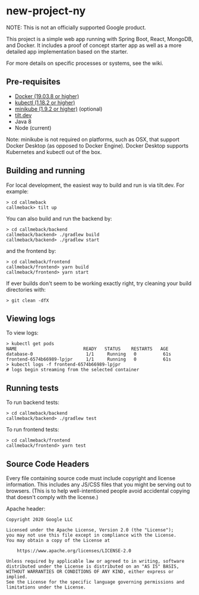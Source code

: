 # new-project-ny

NOTE: This is not an officially supported Google product.

This project is a simple web app running with Spring Boot, React, MongoDB,
and Docker. It includes a proof of concept starter app as well as a more
detailed app implementation based on the starter.

For more details on specific processes or systems, see the wiki.

## Pre-requisites

* [Docker (19.03.8 or higher)](https://docs.docker.com/get-started/#download-and-install-docker-desktop)
* [kubectl (1.18.2 or
  higher)](https://kubernetes.io/docs/tasks/tools/install-kubectl)
* [minikube (1.9.2 or
  higher)](https://kubernetes.io/docs/tasks/tools/install-minikube/) (optional)
* [tilt.dev](https://tilt.dev/)
* Java 8
* Node (current)

Note: minikube is not required on platforms, such as OSX, that support Docker 
Desktop (as opposed to Docker Engine). Docker Desktop supports Kubernetes and
kubectl out of the box. 

## Building and running

For local development, the easiest way to build and run is via tilt.dev. For
example:

```
> cd callmeback
callmeback> tilt up
```

You can also build and run the backend by:

```
> cd callmeback/backend
callmeback/backend> ./gradlew build
callmeback/backend> ./gradlew start
```

and the frontend by:

```
> cd callmeback/frontend
callmeback/frontend> yarn build
callmeback/frontend> yarn start
```

If ever builds don't seem to be working exactly right, try cleaning your build
directories with:

```
> git clean -dfX
```

## Viewing logs

To view logs:

```
> kubectl get pods
NAME                         READY   STATUS    RESTARTS   AGE
database-0                    1/1     Running   0          61s
frontend-6574b66989-lpjpr     1/1     Running   0          61s
> kubectl logs -f frontend-6574b66989-lpjpr
# logs begin streaming from the selected container
```

## Running tests

To run backend tests:

```
> cd callmeback/backend
callmeback/backend> ./gradlew test
```

To run frontend tests:

```
> cd callmeback/frontend
callmeback/frontend> yarn test
```

## Source Code Headers

Every file containing source code must include copyright and license
information. This includes any JS/CSS files that you might be serving out to
browsers. (This is to help well-intentioned people avoid accidental copying that
doesn't comply with the license.)

Apache header:

    Copyright 2020 Google LLC

    Licensed under the Apache License, Version 2.0 (the "License");
    you may not use this file except in compliance with the License.
    You may obtain a copy of the License at

        https://www.apache.org/licenses/LICENSE-2.0

    Unless required by applicable law or agreed to in writing, software
    distributed under the License is distributed on an "AS IS" BASIS,
    WITHOUT WARRANTIES OR CONDITIONS OF ANY KIND, either express or implied.
    See the License for the specific language governing permissions and
    limitations under the License.
